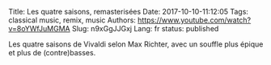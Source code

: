 Title: Les quatre saisons, remasterisées
Date: 2017-10-10-11:12:05
Tags: classical music, remix, music
Authors: https://www.youtube.com/watch?v=8oYWfJuMGMA
Slug: n9xGgJJGxj
Lang: fr
status: published

Les quatre saisons de Vivaldi selon Max Richter, avec un souffle plus épique et plus de (contre)basses.
